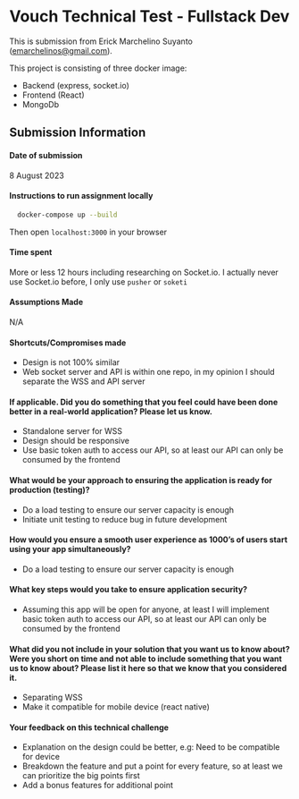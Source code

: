 
# Vouch Technical Test - Fullstack Dev

This is submission from Erick Marchelino Suyanto (emarchelinos@gmail.com).

This project is consisting of three docker image:
 - Backend (express, socket.io)
 - Frontend (React)
 - MongoDb

## Submission Information

#### Date of submission

8 August 2023

#### Instructions to run assignment locally 

```bash
  docker-compose up --build
```
Then open `localhost:3000` in your browser

#### Time spent 
More or less 12 hours including researching on Socket.io. I actually never use Socket.io before, I only use `pusher` or `soketi`

#### Assumptions Made
N/A

#### Shortcuts/Compromises made 
 - Design is not 100% similar
 - Web socket server and API is within one repo, in my opinion I should separate the WSS and API server

#### If applicable. Did you do something that you feel could have been done better in a real-world application? Please let us know. 
 - Standalone server for WSS
 - Design should be responsive
 - Use basic token auth to access our API, so at least our API can only be consumed by the frontend

#### What would be your approach to ensuring the application is ready for production (testing)?
 - Do a load testing to ensure our server capacity is enough
 - Initiate unit testing to reduce bug in future development

#### How would you ensure a smooth user experience as 1000’s of users start using your app simultaneously?
 - Do a load testing to ensure our server capacity is enough
 
#### What key steps would you take to ensure application security?
 - Assuming this app will be open for anyone, at least I will implement basic token auth to access our API, so at least our API can only be consumed by the frontend

#### What did you not include in your solution that you want us to know about? Were you short on time and not able to include something that you want us to know about? Please list it here so that we know that you considered it. 
 - Separating WSS
 - Make it compatible for mobile device (react native)

#### Your feedback on this technical challenge
 - Explanation on the design could be better, e.g: Need to be compatible for device
 - Breakdown the feature and put a point for every feature, so at least we can prioritize the big points first
 - Add a bonus features for additional point